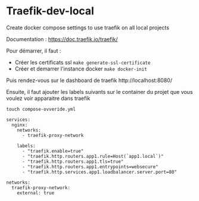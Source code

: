 Traefik-dev-local
=================

Create docker compose settings to use traefik on all local projects

Documentation : https://doc.traefik.io/traefik/

Pour démarrer, il faut : 
- Créer les certificats ssl `make generate-ssl-certificate`
- Créer et demarrer l'instance docker `make docker-init`

Puis rendez-vous sur le dashboard de traefik http://localhost:8080/

Ensuite, il faut ajouter les labels suivants sur le container du projet que vous voulez voir apparaitre dans traefik

`touch compose-ovveride.yml`

```
services:
  nginx:
    networks:
      - traefik-proxy-network
    
    labels:
      - "traefik.enable=true"
      - "traefik.http.routers.app1.rule=Host(`app1.local`)"
      - "traefik.http.routers.app1.tls=true"
      - "traefik.http.routers.app1.entrypoints=websecure"
      - "traefik.http.services.app1.loadbalancer.server.port=80"

networks:
  traefik-proxy-network:
    external: true
```